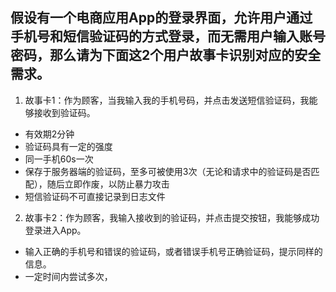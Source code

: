 ## 假设有一个电商应用App的登录界面，允许用户通过手机号和短信验证码的方式登录，而无需用户输入账号密码，那么请为下面这2个用户故事卡识别对应的安全需求。  
1. 故事卡1：作为顾客，当我输入我的手机号码，并点击发送短信验证码，我能够接收到验证码。
  - 有效期2分钟
  - 验证码具有一定的强度
  - 同一手机60s一次
  - 保存于服务器端的验证码，至多可被使用3次（无论和请求中的验证码是否匹配），随后立即作废，以防止暴力攻击
  - 短信验证码不可直接记录到日志文件

2. 故事卡2：作为顾客，我输入接收到的验证码，并点击提交按钮，我能够成功登录进入App。   
  - 输入正确的手机号和错误的验证码，或者错误手机号正确验证码，提示同样的信息。
  - 一定时间内尝试多次，

